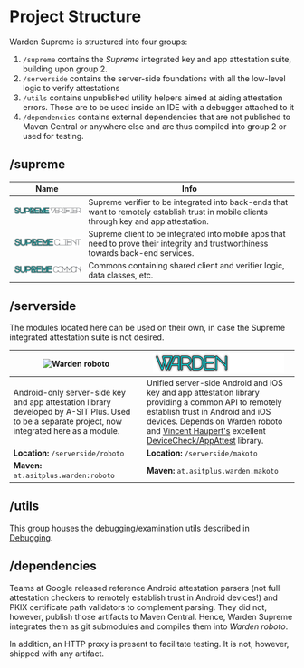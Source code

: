 # Project Structure
Warden Supreme is structured into four groups:

1. `/supreme` contains the _Supreme_ integrated key and app attestation suite, building upon group&nbsp;2.
2. `/serverside` contains the server-side foundations with all the low-level logic to verify attestations
3. `/utils` contains unpublished utility helpers aimed at aiding attestation errors. Those are to be used inside an IDE with a debugger attached to it
4. `/dependencies` contains external dependencies that are not published to Maven Central or anywhere else and are thus compiled into group&nbsp;2 or used for testing.

## /supreme

| Name                                                                                                                                                                                                                                                                                                                    | Info                                                                                                                                      |
|-------------------------------------------------------------------------------------------------------------------------------------------------------------------------------------------------------------------------------------------------------------------------------------------------------------------------|-------------------------------------------------------------------------------------------------------------------------------------------|
| <picture>  <source media="(prefers-color-scheme: dark)" srcset="../../assets/images/verifier-w.png">  <source media="(prefers-color-scheme: light)" srcset="../../assets/images/verifier-b.png">  <img alt="Supreme verifier" src="docs/docs/assets/images/verifier-b.png" width="283"  style="height:auto;"> </picture> | Supreme verifier to be integrated into back-ends that want to remotely establish trust in mobile clients through key and app attestation. |
| <picture>  <source media="(prefers-color-scheme: dark)" srcset="../../assets/images/client-w.png">  <source media="(prefers-color-scheme: light)" srcset="../../assets/images/client-b.png">  <img alt="Supreme client" src="docs/docs/assets/images/client-b.png" width="254" style="height:auto;"> </picture>     | Supreme client to be integrated into mobile apps that need to prove their integrity and trustworthiness towards back-end services.        |
| <picture>  <source media="(prefers-color-scheme: dark)" srcset="../../assets/images/common-w.png">  <source media="(prefers-color-scheme: light)" srcset="../../assets/images/common-b.png">  <img alt="Supreme common" src="docs/docs/assets/images/common-b.png" width="262" style="height:auto;"> </picture>         | Commons containing shared client and verifier logic, data classes, etc.                                                                   |

## /serverside

The modules located here can be used on their own, in case the Supreme integrated attestation suite is not desired.

| <img alt="Warden roboto" src="../../assets/images/roboto.png" width="249" style="height:auto;">                                                  | <picture>  <source media="(prefers-color-scheme: dark)" srcset="../../assets/images/makoto-w.png">  <source media="(prefers-color-scheme: light)" srcset="../../assets/images/makoto-b.png">  <img alt="Warden makoto" src="docs/docs/assets/images/makoto-w.png" width="232" height="36" style="height:auto;"> </picture>      | 
|--------------------------------------------------------------------------------------------------------------------------------------------------|---------------------------------------------------------------------------------------------------------------------------------------------------------------------------------------------------------------------------------------------------------------------------------------------------------------------------------|
| Android-only server-side key and app attestation library developed by A-SIT Plus. Used to be a separate project, now integrated here as a module. | Unified server-side Android and iOS key and app attestation library providing a common API to remotely establish trust in Android and iOS devices. Depends on Warden roboto and [Vincent Haupert's](https://github.com/veehaitch) excellent [DeviceCheck/AppAttest](https://github.com/veehaitch/devicecheck-appattest) library. |
| **Location:** `/serverside/roboto`                                                                                                                   | **Location:** `/serverside/makoto`                                                                                                                                                                                                                                                                                                  |
| **Maven:** `at.asitplus.warden:roboto`                                                                                                    | **Maven:** `at.asitplus.warden.makoto`                                                                                                                                                                                                                                                                                   |

## /utils
This group houses the debugging/examination utils described in [Debugging](debugging.md).

## /dependencies
Teams at Google released reference Android attestation parsers (not full attestation checkers to remotely establish trust in Android devices!) and PKIX certificate path validators to complement parsing.
They did not, however, publish those artifacts to Maven Central. Hence, Warden Supreme integrates them as git submodules and compiles them into _Warden roboto_.

In addition, an HTTP proxy is present to facilitate testing. It is not, however, shipped with any artifact.
